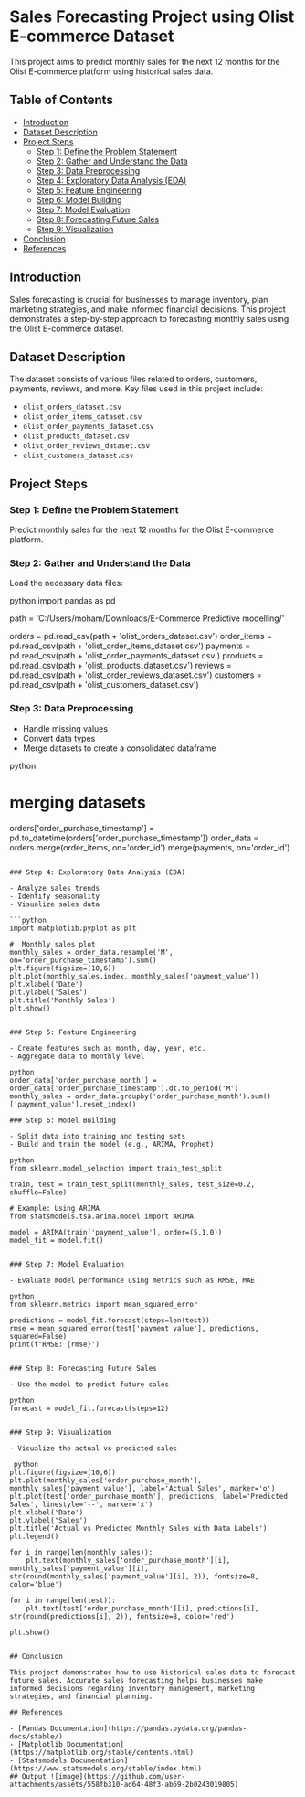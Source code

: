 # Sales Forecasting Project using Olist E-commerce Dataset

This project aims to predict monthly sales for the next 12 months for the Olist E-commerce platform using historical sales data.

## Table of Contents

- [Introduction](#introduction)
- [Dataset Description](#dataset-description)
- [Project Steps](#project-steps)
  - [Step 1: Define the Problem Statement](#step-1-define-the-problem-statement)
  - [Step 2: Gather and Understand the Data](#step-2-gather-and-understand-the-data)
  - [Step 3: Data Preprocessing](#step-3-data-preprocessing)
  - [Step 4: Exploratory Data Analysis (EDA)](#step-4-exploratory-data-analysis-eda)
  - [Step 5: Feature Engineering](#step-5-feature-engineering)
  - [Step 6: Model Building](#step-6-model-building)
  - [Step 7: Model Evaluation](#step-7-model-evaluation)
  - [Step 8: Forecasting Future Sales](#step-8-forecasting-future-sales)
  - [Step 9: Visualization](#step-9-visualization)
- [Conclusion](#conclusion)
- [References](#references)

## Introduction

Sales forecasting is crucial for businesses to manage inventory, plan marketing strategies, and make informed financial decisions. This project demonstrates a step-by-step approach to forecasting monthly sales using the Olist E-commerce dataset.

## Dataset Description

The dataset consists of various files related to orders, customers, payments, reviews, and more. Key files used in this project include:

- `olist_orders_dataset.csv`
- `olist_order_items_dataset.csv`
- `olist_order_payments_dataset.csv`
- `olist_products_dataset.csv`
- `olist_order_reviews_dataset.csv`
- `olist_customers_dataset.csv`

## Project Steps

### Step 1: Define the Problem Statement

Predict monthly sales for the next 12 months for the Olist E-commerce platform.

### Step 2: Gather and Understand the Data

Load the necessary data files:

python
import pandas as pd

path = 'C:/Users/moham/Downloads/E-Commerce Predictive modelling/'

orders = pd.read_csv(path + 'olist_orders_dataset.csv')
order_items = pd.read_csv(path + 'olist_order_items_dataset.csv')
payments = pd.read_csv(path + 'olist_order_payments_dataset.csv')
products = pd.read_csv(path + 'olist_products_dataset.csv')
reviews = pd.read_csv(path + 'olist_order_reviews_dataset.csv')
customers = pd.read_csv(path + 'olist_customers_dataset.csv')


### Step 3: Data Preprocessing

- Handle missing values
- Convert data types
- Merge datasets to create a consolidated dataframe

python
# merging datasets
orders['order_purchase_timestamp'] = pd.to_datetime(orders['order_purchase_timestamp'])
order_data = orders.merge(order_items, on='order_id').merge(payments, on='order_id')
```

### Step 4: Exploratory Data Analysis (EDA)

- Analyze sales trends
- Identify seasonality
- Visualize sales data

```python
import matplotlib.pyplot as plt

#  Monthly sales plot
monthly_sales = order_data.resample('M', on='order_purchase_timestamp').sum()
plt.figure(figsize=(10,6))
plt.plot(monthly_sales.index, monthly_sales['payment_value'])
plt.xlabel('Date')
plt.ylabel('Sales')
plt.title('Monthly Sales')
plt.show()


### Step 5: Feature Engineering

- Create features such as month, day, year, etc.
- Aggregate data to monthly level

python
order_data['order_purchase_month'] = order_data['order_purchase_timestamp'].dt.to_period('M')
monthly_sales = order_data.groupby('order_purchase_month').sum()['payment_value'].reset_index()

### Step 6: Model Building

- Split data into training and testing sets
- Build and train the model (e.g., ARIMA, Prophet)

python
from sklearn.model_selection import train_test_split

train, test = train_test_split(monthly_sales, test_size=0.2, shuffle=False)

# Example: Using ARIMA
from statsmodels.tsa.arima.model import ARIMA

model = ARIMA(train['payment_value'], order=(5,1,0))
model_fit = model.fit()


### Step 7: Model Evaluation

- Evaluate model performance using metrics such as RMSE, MAE

python
from sklearn.metrics import mean_squared_error

predictions = model_fit.forecast(steps=len(test))
rmse = mean_squared_error(test['payment_value'], predictions, squared=False)
print(f'RMSE: {rmse}')


### Step 8: Forecasting Future Sales

- Use the model to predict future sales

python
forecast = model_fit.forecast(steps=12)


### Step 9: Visualization

- Visualize the actual vs predicted sales

 python
plt.figure(figsize=(10,6))
plt.plot(monthly_sales['order_purchase_month'], monthly_sales['payment_value'], label='Actual Sales', marker='o')
plt.plot(test['order_purchase_month'], predictions, label='Predicted Sales', linestyle='--', marker='x')
plt.xlabel('Date')
plt.ylabel('Sales')
plt.title('Actual vs Predicted Monthly Sales with Data Labels')
plt.legend()

for i in range(len(monthly_sales)):
    plt.text(monthly_sales['order_purchase_month'][i], monthly_sales['payment_value'][i], str(round(monthly_sales['payment_value'][i], 2)), fontsize=8, color='blue')

for i in range(len(test)):
    plt.text(test['order_purchase_month'][i], predictions[i], str(round(predictions[i], 2)), fontsize=8, color='red')

plt.show()


## Conclusion

This project demonstrates how to use historical sales data to forecast future sales. Accurate sales forecasting helps businesses make informed decisions regarding inventory management, marketing strategies, and financial planning.

## References

- [Pandas Documentation](https://pandas.pydata.org/pandas-docs/stable/)
- [Matplotlib Documentation](https://matplotlib.org/stable/contents.html)
- [Statsmodels Documentation](https://www.statsmodels.org/stable/index.html)
## Output ![image](https://github.com/user-attachments/assets/558fb310-ad64-48f3-ab69-2b0243019805)

